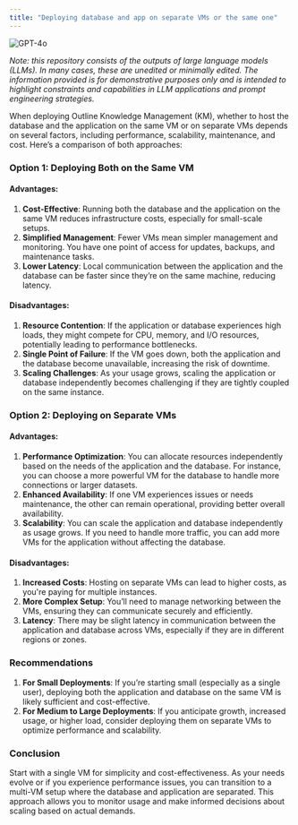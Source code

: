 ```yaml
---
title: "Deploying database and app on separate VMs or the same one"
---
```

![GPT-4o](https://img.shields.io/badge/GPT--4o-3333FF?style=for-the-badge&logo=openai&logoColor=white)



*Note: this repository consists of the outputs of large language models (LLMs). In many cases, these are unedited or minimally edited. The information provided is for demonstrative purposes only and is intended to highlight constraints and capabilities in LLM applications and prompt engineering strategies.*


When deploying Outline Knowledge Management (KM), whether to host the database and the application on the same VM or on separate VMs depends on several factors, including performance, scalability, maintenance, and cost. Here’s a comparison of both approaches:

### Option 1: Deploying Both on the Same VM

#### Advantages:
1. **Cost-Effective**: Running both the database and the application on the same VM reduces infrastructure costs, especially for small-scale setups.
2. **Simplified Management**: Fewer VMs mean simpler management and monitoring. You have one point of access for updates, backups, and maintenance tasks.
3. **Lower Latency**: Local communication between the application and the database can be faster since they’re on the same machine, reducing latency.

#### Disadvantages:
1. **Resource Contention**: If the application or database experiences high loads, they might compete for CPU, memory, and I/O resources, potentially leading to performance bottlenecks.
2. **Single Point of Failure**: If the VM goes down, both the application and the database become unavailable, increasing the risk of downtime.
3. **Scaling Challenges**: As your usage grows, scaling the application or database independently becomes challenging if they are tightly coupled on the same instance.

### Option 2: Deploying on Separate VMs

#### Advantages:
1. **Performance Optimization**: You can allocate resources independently based on the needs of the application and the database. For instance, you can choose a more powerful VM for the database to handle more connections or larger datasets.
2. **Enhanced Availability**: If one VM experiences issues or needs maintenance, the other can remain operational, providing better overall availability.
3. **Scalability**: You can scale the application and database independently as usage grows. If you need to handle more traffic, you can add more VMs for the application without affecting the database.

#### Disadvantages:
1. **Increased Costs**: Hosting on separate VMs can lead to higher costs, as you're paying for multiple instances.
2. **More Complex Setup**: You’ll need to manage networking between the VMs, ensuring they can communicate securely and efficiently.
3. **Latency**: There may be slight latency in communication between the application and database across VMs, especially if they are in different regions or zones.

### Recommendations

1. **For Small Deployments**: If you’re starting small (especially as a single user), deploying both the application and database on the same VM is likely sufficient and cost-effective.
2. **For Medium to Large Deployments**: If you anticipate growth, increased usage, or higher load, consider deploying them on separate VMs to optimize performance and scalability. 

### Conclusion
Start with a single VM for simplicity and cost-effectiveness. As your needs evolve or if you experience performance issues, you can transition to a multi-VM setup where the database and application are separated. This approach allows you to monitor usage and make informed decisions about scaling based on actual demands.